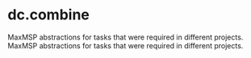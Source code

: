 # dc.combine
MaxMSP abstractions for tasks that were required in different projects.
MaxMSP abstractions for tasks that were required in different projects.

